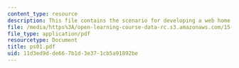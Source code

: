 ```yaml
---
content_type: resource
description: This file contains the scenario for developing a web home page.
file: /media/https%3A/open-learning-course-data-rc.s3.amazonaws.com/15-561-information-technology-essentials-spring-2005/11d3ed9dde667b1d3e371cb5a91892be_ps01.pdf
file_type: application/pdf
resourcetype: Document
title: ps01.pdf
uid: 11d3ed9d-de66-7b1d-3e37-1cb5a91892be
---
```

